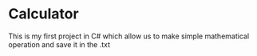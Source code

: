 # Calculator

This is my first project in C# which allow us to make simple mathematical operation and save it in the .txt
